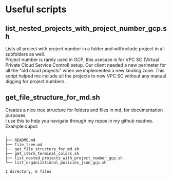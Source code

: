 # Useful scripts

## list_nested_projects_with_project_number_gcp.sh
Lists all project with project number in a folder and will include project in all subfolders as well. </br>
Project number is rarely used in GCP, this usecase is for VPC SC (Virtual Private Cloud Service Control) setup.
Our client needed a new perimeter for all the "old cloud projects" when we implemented a new landing zone.
This script helped me include all the projects to new VPC SC without any manual digging for project numbers.
</br>
## get_file_structure_for_md.sh
Creates a nice tree structure for folders and files in md, for documentation purposes. </br>
I use this to help you navigate through my repos in my github readme. Example ouput:
```
.
├── README.md
├── file_tree.md
├── get_file_structure_for_md.sh
├── get_iterm_terminal_colors.sh
├── list_nested_projects_with_project_number_gcp.sh
└── list_organizational_policies_json_gcp.sh

1 directory, 6 files
```
##
